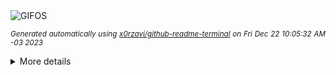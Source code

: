 <div align="justify">
<picture>
    <source media="(prefers-color-scheme: dark)" srcset="https://i.ibb.co/C2TcQjn/output-gif.gif">
    <source media="(prefers-color-scheme: light)" srcset="https://i.ibb.co/C2TcQjn/output-gif.gif">
    <img alt="GIFOS" src="https://i.ibb.co/C2TcQjn/output-gif.gif">
</picture>

<sub><i>Generated automatically using [x0rzavi/github-readme-terminal](https://github.com/x0rzavi/github-readme-terminal) on Fri Dec 22 10:05:32 AM -03 2023</i></sub>

<details>
<summary>More details</summary>

</details>
</div>

<!-- Image deletion URL: https://ibb.co/py97dH3/c0ab33cc59c4abb24339b20bb352041a -->
